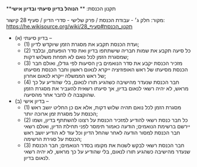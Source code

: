 **תקנון הכנסת: **
**הנוהל בדיון סיעתי ובדיון אישי**

מקור: חלק ג׳ - עבודת הכנסת / פרק שלישי - סדרי הדיון / סעיף 28
קישור: https://he.wikisource.org/wiki/תקנון_הכנסת#סעיף_28

 * (א) בדיון סיעתי –
   * (1) ועדת הכנסת תקבע את מסגרת הזמן שיוקדש לדיון;
   * (2) כל סיעה תקבע את שמות חבריה שישתתפו בדיון ואת סדר הופעתם, ובלבד שמסגרת הזמן לכל נואם לא תפחת משלוש דקות;
   * (3) מזכיר הכנסת יקבע את סדר הנואמים בין הסיעות לפי גודלן, ואולם חבר הכנסת מסיעתו של ראש האופוזיציה ייקרא לנאום ראשון וחבר הכנסת מסיעתו של ראש הממשלה ייקרא לנאום אחרון;
   * (4) חבר הכנסת שנעדר מהישיבה כשהגיע תורו לנאום, בלי שהודיע על כך מראש, לא יהיה רשאי לנאום בדיון, אך סיעתו רשאית להעביר את מסגרת הזמן שהוקצבה לו לחבר אחר מהסיעה.
 * (ב) בדיון אישי –
   * (1) מסגרת הזמן לכל נואם תהיה שלוש דקות, אלא אם כן החליט יושב ראש הכנסת על מסגרת זמן ארוכה יותר;
   * (2) כל חבר כנסת רשאי להודיע למזכיר הכנסת על רצונו להשתתף בדיון, ושמו יירשם ברשימת הנואמים; הודעה כאמור תימסר לפני תחילת הדיון, ואולם רשאי חבר הכנסת למסור הודעה לאחר שהחל הדיון וכל עוד לא הודיע יושב ראש הכנסת על סגירת הרשימה;
   * (3) חבר הכנסת רשאי לבקש לשנות את מקומו בסדר הנואמים; חבר הכנסת שנעדר מהישיבה כשהגיע תורו לנאום, בלי שהודיע על כך מראש, לא יהיה רשאי לנאום בדיון.
